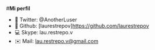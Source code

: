 #**Mi perfil**
- :baby_chick: Twitter: @AnotherLuser
- :link: Github: [laurestrepov]https://github.com/laurestrepov
- :computer: Skype: lau.restrepo.v
- :envelope: Mail: lau.restrepo.v@gmail.com
